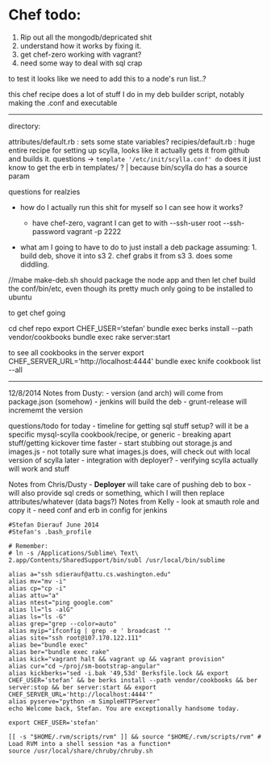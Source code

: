 # Chef todo:

1. Rip out all the mongodb/depricated shit
2. understand how it works by fixing it.
3. get chef-zero working with vagrant?
4. need some way to deal with sql crap

to test it looks like we need to add this to a node's run list..?

this chef recipe does a lot of stuff I do in my deb builder script, notably making the .conf and executable


--------
directory:

attributes/default.rb : sets some state variables?
recipies/default.rb : huge entire recipe for setting up scylla, looks like it actually gets it from github and builds it. 
    questions ->
        `template '/etc/init/scylla.conf' do` does it just know to get the erb in templates/ ?
            | because bin/scylla do has a source param


questions for realzies
- how do I actually run this shit for myself so I can see how it works?
    - have chef-zero, vagrant I can get to with --ssh-user root --ssh-password vagrant -p 2222

- what am I going to have to do to just install a deb package
    assuming:
        1. build deb, shove it into s3
        2. chef grabs it from s3
        3. does some diddling.

//mabe make-deb.sh should package the node app and then let chef build the conf/bin/etc, even though its pretty much only going to be installed to ubuntu


to get chef going

cd chef repo
export CHEF_USER=‘stefan’
bundle exec berks install --path vendor/cookbooks
bundle exec rake server:start


to see all cookbooks in the server 
export CHEF_SERVER_URL='http://localhost:4444'
bundle exec knife cookbook list --all  


------------------

12/8/2014
Notes from Dusty:
    - version (and arch) will come from package.json (somehow)
    - jenkins will build the deb
    - grunt-release will incrememt the version

questions/todo for today
    - timeline for getting sql stuff setup? will it be a specific mysql-scylla cookbook/recipe, or generic
    - breaking apart stuff/getting kickover time faster
    - start stubbing out storage.js and images.js
    - not totally sure what images.js does, will check out with local version of scylla later
    - integration with deployer?
    - verifying scylla actually will work and stuff

Notes from Chris/Dusty
    - **Deployer** will take care of pushing deb to box
    - will also provide sql creds or something, which I will then replace attributes/whatever (data bags?)
Notes from Kelly
    - look at smauth role and copy it
    - need conf and erb in config for jenkins
    


```
#Stefan Dierauf June 2014
#Stefan's .bash_profile

# Remember:
# ln -s /Applications/Sublime\ Text\ 2.app/Contents/SharedSupport/bin/subl /usr/local/bin/sublime

alias a="ssh sdierauf@attu.cs.washington.edu"
alias mv="mv -i"
alias cp="cp -i"
alias attu="a"
alias ntest="ping google.com"
alias ll="ls -alG"
alias ls="ls -G"
alias grep="grep --color=auto"
alias myip="ifconfig | grep -e ' broadcast '"
alias site="ssh root@107.170.122.111"
alias be="bundle exec"
alias ber="bundle exec rake"
alias kick="vagrant halt && vagrant up && vagrant provision"
alias cur="cd ~/proj/sm-bootstrap-angular"
alias kickberks="sed -i.bak '49,53d' Berksfile.lock && export CHEF_USER=‘stefan’ && be berks install --path vendor/cookbooks && ber server:stop && ber server:start && export CHEF_SERVER_URL='http://localhost:4444'"
alias pyserve="python -m SimpleHTTPServer"
echo Welcome back, Stefan. You are exceptionally handsome today.

export CHEF_USER='stefan'

[[ -s "$HOME/.rvm/scripts/rvm" ]] && source "$HOME/.rvm/scripts/rvm" # Load RVM into a shell session *as a function*
source /usr/local/share/chruby/chruby.sh
```